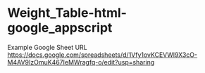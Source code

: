 ﻿# Weight_Table-html-google_appscript
Example Google Sheet URL
https://docs.google.com/spreadsheets/d/1Vfy1ovKCEVWl9X3cO-M4AV9IzOmuK467IeMWragfq-o/edit?usp=sharing
